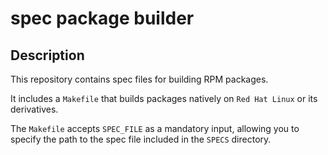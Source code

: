 # spec package builder

## Description

This repository contains spec files for building RPM packages.

It includes a `Makefile` that builds packages natively on `Red Hat Linux` or its derivatives.

The `Makefile` accepts `SPEC_FILE` as a mandatory input, allowing you to specify the path to the spec file included in the `SPECS` directory.
